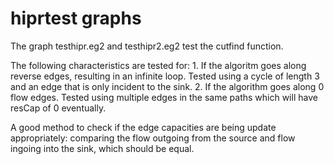 # hiprtest graphs
The graph testhipr.eg2 and testhipr2.eg2 test the cutfind function.

The following characteristics are tested for:
	1. If the algoritm goes along reverse edges, resulting in an infinite loop. Tested using a cycle of length 3 and an edge that is only incident to the sink.
	2. If the algorithm goes along 0 flow edges. Tested using multiple edges in the same paths which will have resCap of 0 eventually.

A good method to check if the edge capacities are being update appropriately: comparing the flow outgoing from the source and flow ingoing into the sink, which should be equal. 
 
